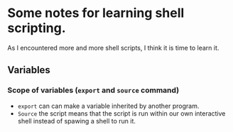 # Some notes for learning shell scripting.
As I encountered more and more shell scripts, I think it is time to learn it.

## Variables

### Scope of variables (`export` and `source` command)
* `export` can can make a variable inherited by another program.
* `Source` the script means that the script is run within our own interactive
  shell instead of spawing a shell to run it.
